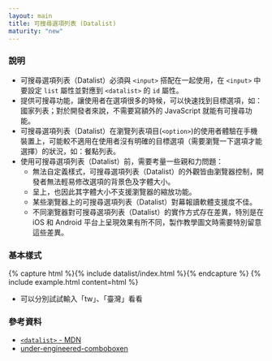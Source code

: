```yaml
---
layout: main
title: 可搜尋選項列表 (Datalist)
maturity: "new"
---
```


### 說明

- 可搜尋選項列表（Datalist）必須與 `<input>` 搭配在一起使用，在 `<input>` 中要設定 `list` 屬性並對應到 `<datalist>` 的 `id` 屬性。
- 提供可搜尋功能，讓使用者在選項很多的時候，可以快速找到目標選項，如：國家列表；對於開發者來說，不需要寫額外的 JavaScript 就能有可搜尋功能。
- 可搜尋選項列表（Datalist）在瀏覽列表項目(`<option>`)的使用者體驗在手機裝置上，可能較不適用在使用者沒有明確的目標選項（需要瀏覽一下選項才能選擇）的狀況，如：餐點列表。
- 使用可搜尋選項列表（Datalist）前，需要考量一些親和力問題：
  - 無法自定義樣式，可搜尋選項列表（Datalist）的外觀皆由瀏覽器控制，開發者無法輕易修改選項的背景色及字體大小。
  - 呈上，也因此其字體大小不支援瀏覽器的縮放功能。
  - 某些瀏覽器上的可搜尋選項列表（Datalist）對幕報讀軟體支援度不佳。
  - 不同瀏覽器對可搜尋選項列表（Datalist）的實作方式存在差異，特別是在 iOS 和 Android 平台上呈現效果有所不同，製作教學圖文時需要特別留意這些差異。

### 基本樣式

{% capture html %}{% include datalist/index.html %}{% endcapture %}
{% include example.html content=html %}

- 可以分別試試輸入「tw」、「臺灣」看看

### 參考資料

- [`<datalist>` - MDN](https://developer.mozilla.org/en-US/docs/Web/HTML/Element/datalist#accessibility)
- [under-engineered-comboboxen](https://adrianroselli.com/2023/06/under-engineered-comboboxen.html#TLDR)
